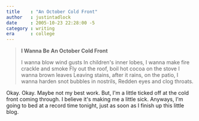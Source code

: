 ```yaml
---
title    : "An October Cold Front"
author   : justintadlock
date     : 2005-10-23 22:28:00 -5
category : writing
era      : college
---
```


<blockquote class="quote">
<strong>I Wanna Be An October Cold Front</strong>

I wanna blow wind gusts
In children's inner lobes,
I wanna make fire crackle and smoke
Fly out the roof, boil hot cocoa on the stove
I wanna brown leaves
Leaving stains, after it rains, on the patio,
I wanna harden snot bubbles in nostrils,
Redden eyes and clog throats.
</blockquote>

Okay.  Okay.  Maybe not my best work.  But, I'm a little ticked off at the cold front coming through.  I believe it's making me a little sick.  Anyways, I'm going to bed at a record time tonight, just as soon as I finish up this little blog.

